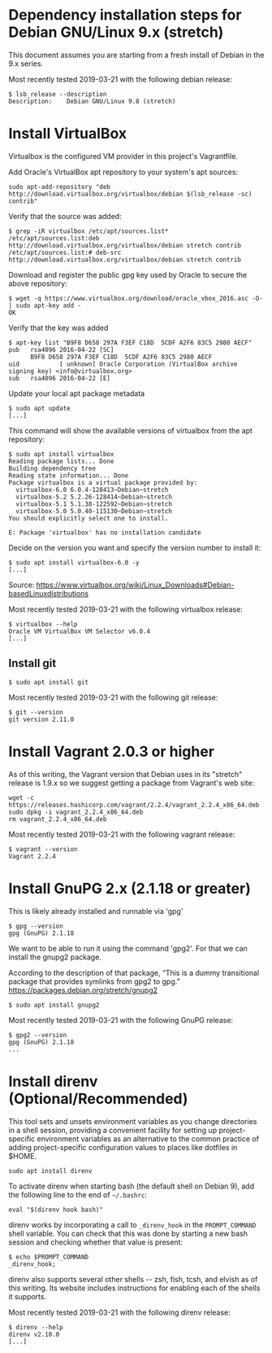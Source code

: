 # Dependency installation steps for Debian GNU/Linux 9.x (stretch)

This document assumes you are starting from a fresh install of Debian in the 9.x series.

Most recently tested 2019-03-21 with the following debian release:

```
$ lsb_release --description
Description:	Debian GNU/Linux 9.8 (stretch)
```



# Install VirtualBox

Virtualbox is the configured VM provider in this project's Vagrantfile.

Add Oracle's VirtualBox apt repository to your system's apt sources:

```
sudo apt-add-repository "deb http://download.virtualbox.org/virtualbox/debian $(lsb_release -sc) contrib"
```

Verify that the source was added:

```
$ grep -iR virtualbox /etc/apt/sources.list*
/etc/apt/sources.list:deb http://download.virtualbox.org/virtualbox/debian stretch contrib
/etc/apt/sources.list:# deb-src http://download.virtualbox.org/virtualbox/debian stretch contrib
```

Download and register the public gpg key used by Oracle to secure the above
repository:

```
$ wget -q https://www.virtualbox.org/download/oracle_vbox_2016.asc -O- | sudo apt-key add -
OK
```

Verify that the key was added

```
$ apt-key list "B9F8 D658 297A F3EF C18D  5CDF A2F6 83C5 2980 AECF"
pub   rsa4096 2016-04-22 [SC]
      B9F8 D658 297A F3EF C18D  5CDF A2F6 83C5 2980 AECF
uid           [ unknown] Oracle Corporation (VirtualBox archive signing key) <info@virtualbox.org>
sub   rsa4096 2016-04-22 [E]
```

Update your local apt package metadata

```
$ sudo apt update
[...]
```

This command will show the available versions of virtualbox from the apt
repository:

```
$ sudo apt install virtualbox
Reading package lists... Done
Building dependency tree       
Reading state information... Done
Package virtualbox is a virtual package provided by:
  virtualbox-6.0 6.0.4-128413~Debian~stretch
  virtualbox-5.2 5.2.26-128414~Debian~stretch
  virtualbox-5.1 5.1.38-122592~Debian~stretch
  virtualbox-5.0 5.0.40-115130~Debian~stretch
You should explicitly select one to install.

E: Package 'virtualbox' has no installation candidate
```

Decide on the version you want and specify the version number to install it:

```
$ sudo apt install virtualbox-6.0 -y
[...]
```

Source: https://www.virtualbox.org/wiki/Linux_Downloads#Debian-basedLinuxdistributions

Most recently tested 2019-03-21 with the following virtualbox release:

```
$ virtualbox --help
Oracle VM VirtualBox VM Selector v6.0.4
[...]
```



## Install git

```
$ sudo apt install git
```

Most recently tested 2019-03-21 with the following git release:

```
$ git --version
git version 2.11.0
```



# Install Vagrant 2.0.3 or higher

As of this writing, the Vagrant version that Debian uses in its "stretch" release is 1.9.x so we
suggest getting a package from Vagrant's web site:

```
wget -c https://releases.hashicorp.com/vagrant/2.2.4/vagrant_2.2.4_x86_64.deb
sudo dpkg -i vagrant_2.2.4_x86_64.deb
rm vagrant_2.2.4_x86_64.deb
```

Most recently tested 2019-03-21 with the following vagrant release:

```
$ vagrant --version
Vagrant 2.2.4
```



# Install GnuPG 2.x (2.1.18 or greater)

This is likely already installed and runnable via 'gpg'

```
$ gpg --version
gpg (GnuPG) 2.1.18

```

We want to be able to run it using the command 'gpg2'. For that we can install the gnupg2 package.

According to the description of that package, “This is a dummy transitional package that provides
symlinks from gpg2 to gpg.”
https://packages.debian.org/stretch/gnupg2

```
$ sudo apt install gnupg2
```

Most recently tested 2019-03-21 with the following GnuPG release:

```
$ gpg2 --version
gpg (GnuPG) 2.1.18
...
```



# Install direnv (Optional/Recommended)

This tool sets and unsets environment variables as you change directories in a shell session,
providing a convenient facility for setting up project-specific environment variables as an
alternative to the common practice of adding project-specific configuration values to places like
dotfiles in $HOME.

```
sudo apt install direnv
```

To activate direnv when starting bash (the default shell on Debian 9), add the following line to the
end of `~/.bashrc`:

```
eval "$(direnv hook bash)"
```

direnv works by incorporating a call to `_direnv_hook` in the `PROMPT_COMMAND` shell variable. You
can check that this was done by starting a new bash session and checking whether that value is
present:

```
$ echo $PROMPT_COMMAND
_direnv_hook;
```

direnv also supports several other shells -- zsh, fish, tcsh, and elvish as of this writing. Its
website includes instructions for enabling each of the shells it supports.

Most recently tested 2019-03-21 with the following direnv release:

```
$ direnv --help
direnv v2.10.0
[...]
```
